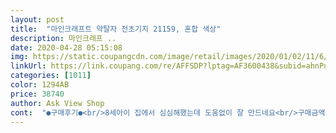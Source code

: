 ```yaml
---
layout: post 
title:  "마인크래프트 약탈자 전초기지 21159, 혼합 색상" 
description: 마인크래프 ..
date: 2020-04-28 05:15:08 
img: https://static.coupangcdn.com/image/retail/images/2020/01/02/11/6/3120b8f6-62be-4ea5-b6f1-249bdf92d13a.jpg 
linkUrl: https://link.coupang.com/re/AFFSDP?lptag=AF3600438&subid=ahnPublicAsk&pageKey=1139068898&itemId=2109722519&vendorItemId=70108474034&traceid=V0-113-a0724f71b6d75941 
categories: [1011] 
color: 1294AB 
price: 38740 
author: Ask View Shop 
cont:  "●구매후기●<br/>8세아이 집에서 심심해했는데 도움없이 잘 만드네요<br/>구매금액:38970<br/>근처 장난감매장은 4만원<br/>난모르겠지만 아이는 재밋나봐요~<br/>마트에서 43만원대<br/>생일선물로 샀는데 올해 9살되는 아이가 하기에 너무 시시하긴 하지만 마크레고를 모으고 있는중이라 좋아라 하면서 만들었어요<br/>허허<br/>8세아이 집에서 심심해했는데 도움없이 잘 만드네요<br/>구매금액:38970<br/>근처 장난감매장은 4만원<br/>난모르겠지만 아이는 재밋나봐요~<br/>마트에서 43만원대<br/>생일선물로 샀는데 올해 9살되는 아이가 하기에 너무 시시하긴 하지만 마크레고를 모으고 있는중이라 좋아라 하면서 만들었어요<br/>허허<br/>" 
---
```

